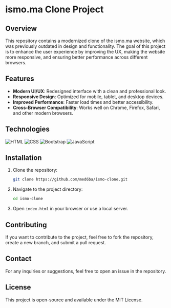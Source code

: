# ismo.ma Clone Project

## Overview

This repository contains a modernized clone of the ismo.ma website, which was previously outdated in design and functionality. The goal of this project is to enhance the user experience by improving the UX, making the website more responsive, and ensuring better performance across different browsers.

## Features

- **Modern UI/UX**: Redesigned interface with a clean and professional look.
- **Responsive Design**: Optimized for mobile, tablet, and desktop devices.
- **Improved Performance**: Faster load times and better accessibility.
- **Cross-Browser Compatibility**: Works well on Chrome, Firefox, Safari, and other modern browsers.

## Technologies

![HTML](https://img.shields.io/badge/-HTML-orange?logo=html5&logoColor=white) ![CSS](https://img.shields.io/badge/-CSS-blue?logo=css3&logoColor=white) ![Bootstrap](https://img.shields.io/badge/-Bootstrap-purple?logo=bootstrap&logoColor=white) ![JavaScript](https://img.shields.io/badge/-JavaScript-yellow?logo=javascript&logoColor=white)
## Installation

1. Clone the repository:

   ```sh
   git clone https://github.com/med6ba/ismo-clone.git
   ```
2. Navigate to the project directory:

   ```sh
   cd ismo-clone
   ```
3. Open `index.html` in your browser or use a local server.

## Contributing

If you want to contribute to the project, feel free to fork the repository, create a new branch, and submit a pull request.

## Contact

For any inquiries or suggestions, feel free to open an issue in the repository.

## License

This project is open-source and available under the MIT License.
